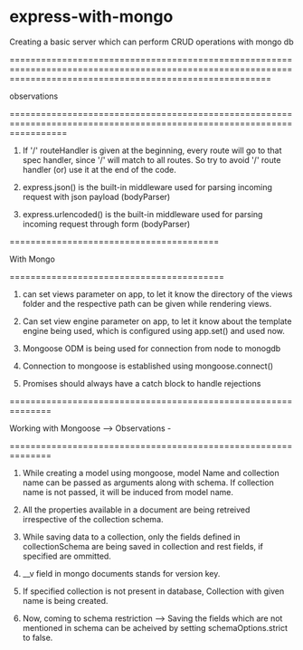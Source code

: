 # express-with-mongo
Creating a basic server which can perform CRUD operations with mongo db

==============================================================================================================================================================

observations

=======================================================================================================================

1. If '/' routeHandler is given at the beginning, every route will go to that spec handler, since '/' will match to all routes. So try to avoid '/' route handler (or) use it at the end of the code.

2. express.json() is the built-in middleware used for parsing incoming request with json payload (bodyParser)

3. express.urlencoded() is the built-in middleware used for parsing incoming request through form (bodyParser)

========================================

With Mongo 

=========================================

1. can set views parameter on app, to let it know the directory of the views folder and the respective path can be given while rendering views.

2. Can set view engine parameter on app, to let it know about the template engine being used, which is configured using app.set() and used now.

3. Mongoose ODM is being used for connection from node to monogdb

4. Connection to mongoose is established using mongoose.connect()

5. Promises should always have a catch block to handle rejections

==============================================================

Working with Mongoose --> Observations -

==============================================================

1. While creating a model using mongoose, model Name and collection name can be passed as arguments along with schema. If collection name is not passed, it will be induced from model name.

2. All the properties available in a document are being retreived irrespective of the collection schema.

3. While saving data to a collection, only the fields defined in collectionSchema are being saved in collection and rest fields, if specified are ommitted.

4. __v field in mongo documents stands for version key.

5. If specified collection is not present in database, Collection with given name is being created.

6. Now, coming to schema restriction --> Saving the fields which are not mentioned in schema can be acheived by setting schemaOptions.strict to false.